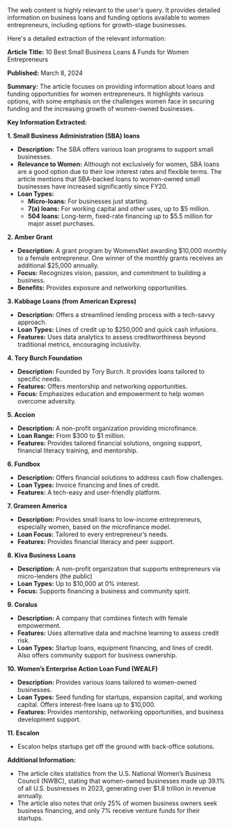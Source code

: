 The web content is highly relevant to the user's query. It provides detailed information on business loans and funding options available to women entrepreneurs, including options for growth-stage businesses.

Here's a detailed extraction of the relevant information:

**Article Title:** 10 Best Small Business Loans & Funds for Women Entrepreneurs

**Published:** March 8, 2024

**Summary:** The article focuses on providing information about loans and funding opportunities for women entrepreneurs. It highlights various options, with some emphasis on the challenges women face in securing funding and the increasing growth of women-owned businesses.

**Key Information Extracted:**

**1. Small Business Administration (SBA) loans**

*   **Description:** The SBA offers various loan programs to support small businesses.
*   **Relevance to Women:** Although not exclusively for women, SBA loans are a good option due to their low interest rates and flexible terms. The article mentions that SBA-backed loans to women-owned small businesses have increased significantly since FY20.
*   **Loan Types:**
    *   **Micro-loans:** For businesses just starting.
    *   **7(a) loans:** For working capital and other uses, up to $5 million.
    *   **504 loans:** Long-term, fixed-rate financing up to $5.5 million for major asset purchases.

**2. Amber Grant**

*   **Description:** A grant program by WomensNet awarding $10,000 monthly to a female entrepreneur. One winner of the monthly grants receives an additional $25,000 annually.
*   **Focus:** Recognizes vision, passion, and commitment to building a business.
*   **Benefits:** Provides exposure and networking opportunities.

**3. Kabbage Loans (from American Express)**

*   **Description:** Offers a streamlined lending process with a tech-savvy approach.
*   **Loan Types:** Lines of credit up to $250,000 and quick cash infusions.
*   **Features:** Uses data analytics to assess creditworthiness beyond traditional metrics, encouraging inclusivity.

**4. Tory Burch Foundation**

*   **Description:** Founded by Tory Burch. It provides loans tailored to specific needs.
*   **Features:** Offers mentorship and networking opportunities.
*   **Focus:** Emphasizes education and empowerment to help women overcome adversity.

**5. Accion**

*   **Description:** A non-profit organization providing microfinance.
*   **Loan Range:** From $300 to $1 million.
*   **Features:** Provides tailored financial solutions, ongoing support, financial literacy training, and mentorship.

**6. Fundbox**

*   **Description:** Offers financial solutions to address cash flow challenges.
*   **Loan Types:** Invoice financing and lines of credit.
*   **Features:** A tech-easy and user-friendly platform.

**7. Grameen America**

*   **Description:** Provides small loans to low-income entrepreneurs, especially women, based on the microfinance model.
*   **Loan Focus:** Tailored to every entrepreneur’s needs.
*   **Features:** Provides financial literacy and peer support.

**8. Kiva Business Loans**

*   **Description:** A non-profit organization that supports entrepreneurs via micro-lenders (the public)
*   **Loan Types:** Up to $10,000 at 0% interest.
*   **Focus:** Supports financing a business and community spirit.

**9. Coralus**

*   **Description:** A company that combines fintech with female empowerment.
*   **Features:** Uses alternative data and machine learning to assess credit risk.
*   **Loan Types:** Startup loans, equipment financing, and lines of credit. Also offers community support for business ownership.

**10. Women’s Enterprise Action Loan Fund (WEALF)**

*   **Description:** Provides various loans tailored to women-owned businesses.
*   **Loan Types:** Seed funding for startups, expansion capital, and working capital. Offers interest-free loans up to $10,000.
*   **Features:** Provides mentorship, networking opportunities, and business development support.

**11. Escalon**

*   Escalon helps startups get off the ground with back-office solutions.

**Additional Information:**

*   The article cites statistics from the U.S. National Women’s Business Council (NWBC), stating that women-owned businesses made up 39.1% of all U.S. businesses in 2023, generating over $1.8 trillion in revenue annually.
*   The article also notes that only 25% of women business owners seek business financing, and only 7% receive venture funds for their startups.
